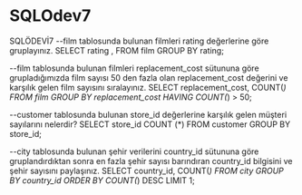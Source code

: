 # SQLOdev7
SQLÖDEVİ7
--film tablosunda bulunan filmleri rating değerlerine göre gruplayınız.
SELECT rating , FROM film
GROUP BY rating;


--film tablosunda bulunan filmleri replacement_cost sütununa göre grupladığımızda film sayısı 50 den fazla olan replacement_cost değerini ve karşılık gelen film sayısını sıralayınız.
SELECT replacement_cost, COUNT(*) FROM film
GROUP BY replacement_cost 
HAVING COUNT(*) > 50;


--customer tablosunda bulunan store_id değerlerine karşılık gelen müşteri sayılarını nelerdir? 
SELECT store_id COUNT (*) FROM customer
GROUP BY store_id;

--city tablosunda bulunan şehir verilerini country_id sütununa göre gruplandırdıktan sonra en fazla şehir sayısı barındıran country_id bilgisini ve şehir sayısını paylaşınız.
SELECT country_id, COUNT(*) FROM city
GROUP BY country_id 
ORDER BY COUNT(*) DESC
LIMIT 1;
